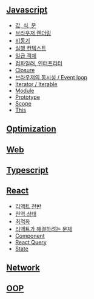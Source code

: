 ## [Javascript]()

- [값, 식, 문]()
- [브라우저 렌더링]()
- [비동기]()
- [실행 컨텍스트]()
- [일급 객체]()
- [컴파일러, 인터프리터]()
- [Closure]()
- [브라우저의 동시성 / Event loop]()
- [Iterator / Iterable]()
- [Module]()
- [Prototype]()
- [Scope]()
- [This]()

## [Optimization]()

## [Web]()

## [Typescript]()

## [React]()

- [리액트 전반](https://github.com/byhhh2/m-react)
- [전역 상태](https://github.com/byhhh2/helloworld/tree/main/React/%EC%A0%84%EC%97%AD%20%EC%83%81%ED%83%9C)
- [최적화]()
- [리액트가 해결하려는 문제]()
- [Component](https://github.com/byhhh2/helloworld/tree/main/React/Component)
- [React Query]()
- [State]()

## [Network]()

## [OOP]()
